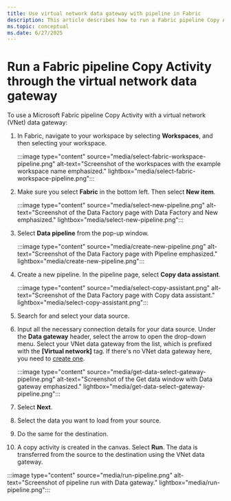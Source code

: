 ```yaml
---
title: Use virtual network data gateway with pipeline in Fabric
description: This article describes how to run a Fabric pipeline Copy Activity through the virtual network data gateway.
ms.topic: conceptual
ms.date: 6/27/2025
---
```


# Run a Fabric pipeline Copy Activity through the virtual network data gateway

To use a Microsoft Fabric pipeline Copy Activity with a virtual network (VNet) data gateway:

1. In Fabric, navigate to your workspace by selecting **Workspaces**, and then selecting your workspace.

   :::image type="content" source="media/select-fabric-workspace-pipeline.png" alt-text="Screenshot of the workspaces with the example workspace name emphasized." lightbox="media/select-fabric-workspace-pipeline.png":::

2. Make sure you select **Fabric** in the bottom left. Then select **New item**.

   :::image type="content" source="media/select-new-pipeline.png" alt-text="Screenshot of the Data Factory page with Data Factory and New emphasized." lightbox="media/select-new-pipeline.png":::

3. Select **Data pipeline** from the pop-up window.

   :::image type="content" source="media/create-new-pipeline.png" alt-text="Screenshot of the Data Factory page with Pipeline emphasized." lightbox="media/create-new-pipeline.png":::

4. Create a new pipeline. In the pipeline page, select **Copy data assistant**.

   :::image type="content" source="media/select-copy-assistant.png" alt-text="Screenshot of the Data Factory page with Copy data assistant." lightbox="media/select-copy-assistant.png":::

5. Search for and select your data source.
6. Input all the necessary connection details for your data source. Under the **Data gateway** header, select the arrow to open the drop-down menu. Select your VNet data gateway from the list, which is prefixed with the **[Virtual network]** tag. If there's no VNet data gateway here, you need to [create one](create-data-gateways.md).

   :::image type="content" source="media/get-data-select-gateway-pipeline.png" alt-text="Screenshot of the Get data window with Data gateway emphasized." lightbox="media/get-data-select-gateway-pipeline.png":::

7. Select **Next**.
8. Select the data you want to load from your source.
9. Do the same for the destination.
10. A copy activity is created in the canvas. Select **Run**. The data is transferred from the source to the destination using the VNet data gateway.

:::image type="content" source="media/run-pipeline.png" alt-text="Screenshot of pipeline run with Data gateway." lightbox="media/run-pipeline.png":::
